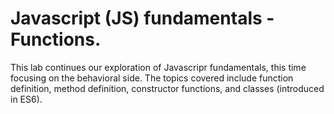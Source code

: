 # Javascript (JS) fundamentals - Functions.

This lab continues our exploration of Javascripr fundamentals, this time focusing on the behavioral side. The topics covered include function definition, method definition, constructor functions, and classes (introduced in ES6).